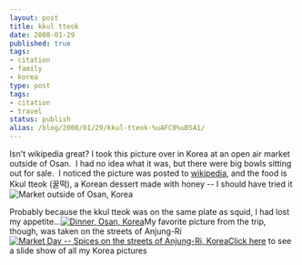 ```yaml
---
layout: post
title: kkul tteok
date: 2008-01-29
published: true
tags:
- citation
- family
- korea
type: post
tags:
- citation
- travel
status: publish
alias: /blog/2008/01/29/kkul-tteok-%uAFC0%uB5A1/
---
```

Isn't wikipedia great?  I took this picture over in Korea at an open air market outside of Osan.  I had no idea what it was, but there were big bowls sitting out for sale.  I noticed the picture was posted to [wikipedia](http://en.wikipedia.org/wiki/Tteok), and the food is Kkul tteok (꿀떡), a Korean dessert made with honey -- I should have tried it![![Market outside of Osan, Korea](http://media.eick.us/2011/05/512128274_0349caffdd.jpg)](http://www.flickr.com/photos/andreweick/512128274/ "Market outside of Osan, Korea by AndrewEick, on Flickr")

Probably because the kkul tteok was on the same plate as squid, I had lost my appetite...[![Dinner, Osan, Korea](http://media.eick.us/2011/05/512176049_8ff7c3d50b.jpg)](http://www.flickr.com/photos/andreweick/512176049/ "Dinner, Osan, Korea by AndrewEick, on Flickr")My favorite picture from the trip, though, was taken on the streets of Anjung-Ri[![Market Day -- Spices on the streets of Anjung-Ri, Korea](http://media.eick.us/2011/05/512156955_ac0ca56f82.jpg)](http://www.flickr.com/photos/andreweick/512156955/ "Market Day -- Spices on the streets of Anjung-Ri, Korea by AndrewEick, on Flickr")[Click here](http://www.flickr.com/photos/andreweick/tags/korea/show/) to see a slide show of all my Korea pictures

